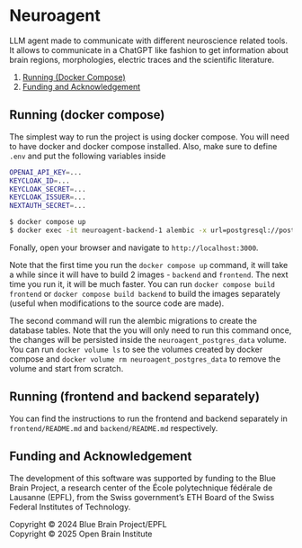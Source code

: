 # Neuroagent

LLM agent made to communicate with different neuroscience related tools. It allows to communicate in a ChatGPT like fashion to get information about brain regions, morphologies, electric traces and the scientific literature.

1. [Running (Docker Compose)](#running-docker-compose)
2. [Funding and Acknowledgement](#funding-and-acknowledgement)


## Running (docker compose)
The simplest way to run the project is using docker compose. You will need to have docker and docker compose installed. Also, make sure to define `.env` and put the following variables inside

```bash
OPENAI_API_KEY=...
KEYCLOAK_ID=...
KEYCLOAK_SECRET=...
KEYCLOAK_ISSUER=...
NEXTAUTH_SECRET=...
```

```bash
$ docker compose up
$ docker exec -it neuroagent-backend-1 alembic -x url=postgresql://postgres:pwd@postgres:5432/neuroagent upgrade head

```

Fonally, open your browser and navigate to `http://localhost:3000`.

Note that the first time you run the `docker compose up` command, it will take a while since it will have to build 2 images - `backend` and `frontend`. The next time you run it, it will be much faster.
You can run `docker compose build frontend` or `docker compose build backend` to build the images separately (useful when modifications to the source code are made).


The second command will run the alembic migrations to create the database tables. Note that the you will only need to run this command once, the changes will be persisted inside the `neuroagent_postgres_data` volume. You can run `docker volume ls` to see the volumes created by docker compose and `docker volume rm neuroagent_postgres_data` to remove the volume and start from scratch.

## Running (frontend and backend separately)
You can find the instructions to run the frontend and backend separately in `frontend/README.md` and `backend/README.md` respectively.

## Funding and Acknowledgement

The development of this software was supported by funding to the Blue Brain Project, a research center of the École polytechnique fédérale de Lausanne (EPFL), from the Swiss government’s ETH Board of the Swiss Federal Institutes of Technology.

Copyright &copy; 2024 Blue Brain Project/EPFL<br>
Copyright &copy; 2025 Open Brain Institute
